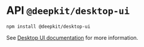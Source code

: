 # API `@deepkit/desktop-ui`

```shell
npm install @deepkit/desktop-ui
```

See [Desktop UI documentation](/documentation/desktop-ui/getting-started) for more information.

<api-docs package="@deepkit/desktop-ui"></api-docs>
